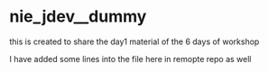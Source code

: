 # nie_jdev__dummy
this is created to share the day1 material of the 6 days of workshop 

I have added some lines into the file here in remopte repo as well
